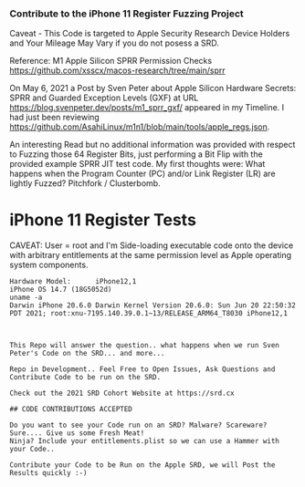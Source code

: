 ### Contribute to the iPhone 11 Register Fuzzing Project

Caveat - This Code is targeted to Apple Security Research Device Holders and Your Mileage May Vary if you do not posess a SRD.

Reference: M1 Apple Silicon SPRR Permission Checks https://github.com/xsscx/macos-research/tree/main/sprr

On May 6, 2021 a Post by Sven Peter about Apple Silicon Hardware Secrets: SPRR and Guarded Exception Levels (GXF) at URL https://blog.svenpeter.dev/posts/m1_sprr_gxf/ appeared in my Timeline. I had just been reviewing https://github.com/AsahiLinux/m1n1/blob/main/tools/apple_regs.json.

An interesting Read but no additional information was provided with respect to Fuzzing those 64 Register Bits, just performing a Bit Flip with the provided example SPRR JIT test code. My first thoughts were: What happens when the Program Counter (PC) and/or Link Register (LR) are lightly Fuzzed? Pitchfork / Clusterbomb.


iPhone 11 Register Tests
=========
CAVEAT: User = root and I'm Side-loading executable code onto the device with arbitrary entitlements at the same permission level as Apple operating system components.
```
Hardware Model:      iPhone12,1
iPhone OS 14.7 (18G5052d)
uname -a
Darwin iPhone 20.6.0 Darwin Kernel Version 20.6.0: Sun Jun 20 22:50:32 PDT 2021; root:xnu-7195.140.39.0.1~13/RELEASE_ARM64_T8030 iPhone12,1
```
```


This Repo will answer the question.. what happens when we run Sven Peter's Code on the SRD... and more...

Repo in Development.. Feel Free to Open Issues, Ask Questions and Contribute Code to be run on the SRD.

Check out the 2021 SRD Cohort Website at https://srd.cx

## CODE CONTRIBUTIONS ACCEPTED

Do you want to see your Code run on an SRD? Malware? Scareware? Sure.... Give us some Fresh Meat! 
Ninja? Include your entitlements.plist so we can use a Hammer with your Code.. 

Contribute your Code to be Run on the Apple SRD, we will Post the Results quickly :-)
